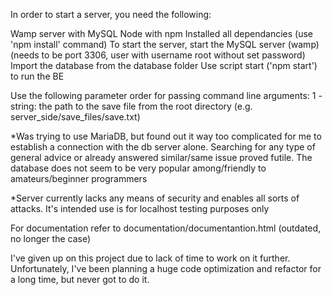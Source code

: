In order to start a server, you need the following:

Wamp server with MySQL
Node with npm
Installed all dependancies (use 'npm install' command)
To start the server, start the MySQL server (wamp) (needs to be port 3306, user with username root without set password)
Import the database from the database folder
Use script start ('npm start') to run the BE

Use the following parameter order for passing command line arguments:
1 - string: the path to the save file from the root directory (e.g. server_side/save_files/save.txt)



*Was trying to use MariaDB, but found out it way too complicated for me to establish a connection with the db server alone. Searching for any type of general advice or already answered similar/same issue proved futile. The database does not seem to be very popular among/friendly to amateurs/beginner programmers


*Server currently lacks any means of security and enables all sorts of attacks. It's intended use is for localhost testing purposes only

For documentation refer to documentation/documentantion.html (outdated, no longer the case)


I've given up on this project due to lack of time to work on it further. Unfortunately, I've been planning a huge code optimization and refactor for a long time, but never got to do it.
